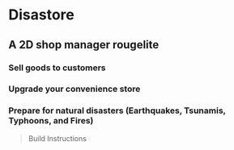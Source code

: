 # Disastore
## A 2D shop manager rougelite
### Sell goods to customers
### Upgrade your convenience store
### Prepare for natural disasters (Earthquakes, Tsunamis, Typhoons, and Fires)

> Build Instructions
